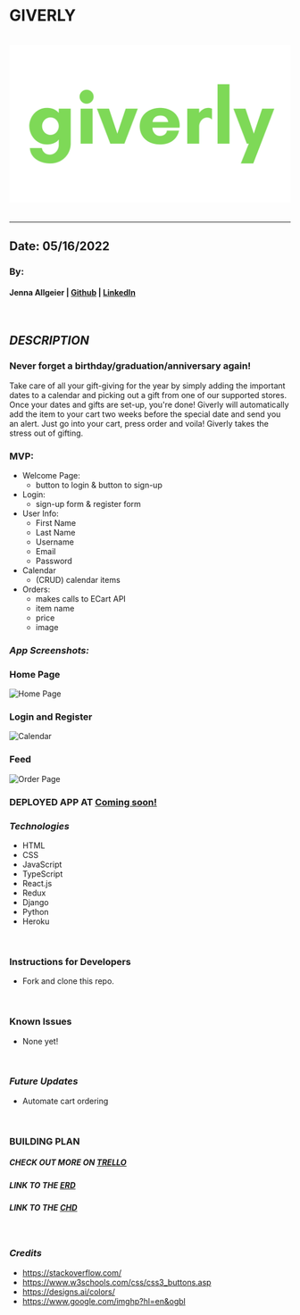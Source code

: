 # GIVERLY

&nbsp;
![Giverly](./assets/giverly.png)
&nbsp;

***
## Date: 05/16/2022

### By: 

#### Jenna Allgeier | [Github](https://github.com/jenna-allgeier) | [LinkedIn](https://www.linkedin.com/in/jenna-allgeier/)

&nbsp;
## ***DESCRIPTION***
### Never forget a birthday/graduation/anniversary again!

Take care of all your gift-giving for the year by simply adding the important dates to a calendar and picking out a gift from one of our supported stores. Once your dates and gifts are set-up, you're done! Giverly will automatically add the item to your cart two weeks before the special date and send you an alert. Just go into your cart, press order and voila! Giverly takes the stress out of gifting.

### MVP:

* Welcome Page:
  * button to login & button to sign-up
* Login:
  * sign-up form & register form
* User Info:
  * First Name
  * Last Name
  * Username
  * Email
  * Password
* Calendar
  * (CRUD) calendar items
* Orders:
  * makes calls to ECart API
  * item name
  * price
  * image
&nbsp;

### ***App Screenshots:***

### ****Home Page****
![Home Page]()

### ****Login and Register****
![Calendar]()

### ****Feed**** 

![Order Page]()


### **DEPLOYED APP AT [Coming soon!]()**

### ***Technologies***

* HTML
* CSS
* JavaScript
* TypeScript
* React.js
* Redux
* Django
* Python
* Heroku

&nbsp;
### **Instructions for Developers**
* Fork and clone this repo.

&nbsp;
### **Known Issues**
* None yet!

&nbsp;
### ***Future Updates***
* Automate cart ordering

&nbsp;

### **BUILDING PLAN**

##### **CHECK OUT MORE ON [TRELLO](https://trello.com/invite/b/artS1Pwv/ec83e0315e1ba426c39c293781f720de/giverly)**

##### **LINK TO THE [ERD](https://drive.google.com/file/d/1-cOzkpCzTNDkAvlA43sFyUmChHMm8VFw/view?usp=sharing)**

##### **LINK TO THE [CHD](https://drive.google.com/file/d/1S2vc1W-37NNE69ydtKRENHX5VDEr8bEM/view?usp=sharing)**

&nbsp;

### ***Credits***

- https://stackoverflow.com/
- https://www.w3schools.com/css/css3_buttons.asp
- https://designs.ai/colors/
- https://www.google.com/imghp?hl=en&ogbl
